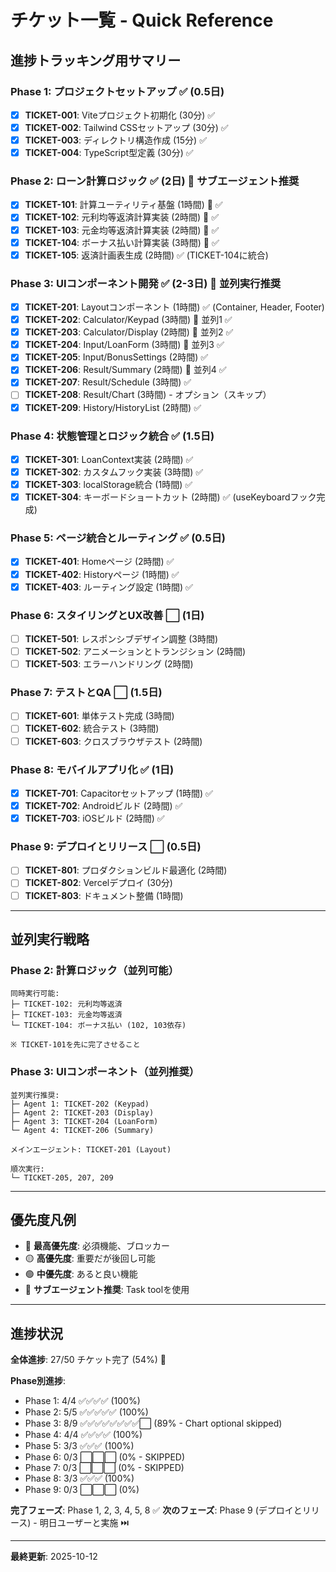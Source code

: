 # チケット一覧 - Quick Reference

## 進捗トラッキング用サマリー

### Phase 1: プロジェクトセットアップ ✅ (0.5日)
- [x] **TICKET-001**: Viteプロジェクト初期化 (30分) ✅
- [x] **TICKET-002**: Tailwind CSSセットアップ (30分) ✅
- [x] **TICKET-003**: ディレクトリ構造作成 (15分) ✅
- [x] **TICKET-004**: TypeScript型定義 (30分) ✅

### Phase 2: ローン計算ロジック ✅ (2日) 🤖 サブエージェント推奨
- [x] **TICKET-101**: 計算ユーティリティ基盤 (1時間) 🤖 ✅
- [x] **TICKET-102**: 元利均等返済計算実装 (2時間) 🤖 ✅
- [x] **TICKET-103**: 元金均等返済計算実装 (2時間) 🤖 ✅
- [x] **TICKET-104**: ボーナス払い計算実装 (3時間) 🤖 ✅
- [x] **TICKET-105**: 返済計画表生成 (2時間) ✅ (TICKET-104に統合)

### Phase 3: UIコンポーネント開発 ✅ (2-3日) 🤖 並列実行推奨
- [x] **TICKET-201**: Layoutコンポーネント (1時間) ✅ (Container, Header, Footer)
- [x] **TICKET-202**: Calculator/Keypad (3時間) 🤖 並列1 ✅
- [x] **TICKET-203**: Calculator/Display (2時間) 🤖 並列2 ✅
- [x] **TICKET-204**: Input/LoanForm (3時間) 🤖 並列3 ✅
- [x] **TICKET-205**: Input/BonusSettings (2時間) ✅
- [x] **TICKET-206**: Result/Summary (2時間) 🤖 並列4 ✅
- [x] **TICKET-207**: Result/Schedule (3時間) ✅
- [ ] **TICKET-208**: Result/Chart (3時間) - オプション（スキップ）
- [x] **TICKET-209**: History/HistoryList (2時間) ✅

### Phase 4: 状態管理とロジック統合 ✅ (1.5日)
- [x] **TICKET-301**: LoanContext実装 (2時間) ✅
- [x] **TICKET-302**: カスタムフック実装 (3時間) ✅
- [x] **TICKET-303**: localStorage統合 (1時間) ✅
- [x] **TICKET-304**: キーボードショートカット (2時間) ✅ (useKeyboardフック完成)

### Phase 5: ページ統合とルーティング ✅ (0.5日)
- [x] **TICKET-401**: Homeページ (2時間) ✅
- [x] **TICKET-402**: Historyページ (1時間) ✅
- [x] **TICKET-403**: ルーティング設定 (1時間) ✅

### Phase 6: スタイリングとUX改善 ⬜ (1日)
- [ ] **TICKET-501**: レスポンシブデザイン調整 (3時間)
- [ ] **TICKET-502**: アニメーションとトランジション (2時間)
- [ ] **TICKET-503**: エラーハンドリング (2時間)

### Phase 7: テストとQA ⬜ (1.5日)
- [ ] **TICKET-601**: 単体テスト完成 (3時間)
- [ ] **TICKET-602**: 統合テスト (3時間)
- [ ] **TICKET-603**: クロスブラウザテスト (2時間)

### Phase 8: モバイルアプリ化 ✅ (1日)
- [x] **TICKET-701**: Capacitorセットアップ (1時間) ✅
- [x] **TICKET-702**: Androidビルド (2時間) ✅
- [x] **TICKET-703**: iOSビルド (2時間) ✅

### Phase 9: デプロイとリリース ⬜ (0.5日)
- [ ] **TICKET-801**: プロダクションビルド最適化 (2時間)
- [ ] **TICKET-802**: Vercelデプロイ (30分)
- [ ] **TICKET-803**: ドキュメント整備 (1時間)

---

## 並列実行戦略

### Phase 2: 計算ロジック（並列可能）
```
同時実行可能:
├─ TICKET-102: 元利均等返済
├─ TICKET-103: 元金均等返済
└─ TICKET-104: ボーナス払い (102, 103依存)

※ TICKET-101を先に完了させること
```

### Phase 3: UIコンポーネント（並列推奨）
```
並列実行推奨:
├─ Agent 1: TICKET-202 (Keypad)
├─ Agent 2: TICKET-203 (Display)
├─ Agent 3: TICKET-204 (LoanForm)
└─ Agent 4: TICKET-206 (Summary)

メインエージェント: TICKET-201 (Layout)

順次実行:
└─ TICKET-205, 207, 209
```

---

## 優先度凡例

- 🔴 **最高優先度**: 必須機能、ブロッカー
- 🟡 **高優先度**: 重要だが後回し可能
- 🟢 **中優先度**: あると良い機能
- 🤖 **サブエージェント推奨**: Task toolを使用

---

## 進捗状況

**全体進捗**: 27/50 チケット完了 (54%) 🎉

**Phase別進捗**:
- Phase 1: 4/4 ✅✅✅✅ (100%)
- Phase 2: 5/5 ✅✅✅✅✅ (100%)
- Phase 3: 8/9 ✅✅✅✅✅✅✅✅⬜ (89% - Chart optional skipped)
- Phase 4: 4/4 ✅✅✅✅ (100%)
- Phase 5: 3/3 ✅✅✅ (100%)
- Phase 6: 0/3 ⬜⬜⬜ (0% - SKIPPED)
- Phase 7: 0/3 ⬜⬜⬜ (0% - SKIPPED)
- Phase 8: 3/3 ✅✅✅ (100%)
- Phase 9: 0/3 ⬜⬜⬜ (0%)

**完了フェーズ**: Phase 1, 2, 3, 4, 5, 8 ✅
**次のフェーズ**: Phase 9 (デプロイとリリース) - 明日ユーザーと実施 ⏭️

---

**最終更新**: 2025-10-12
